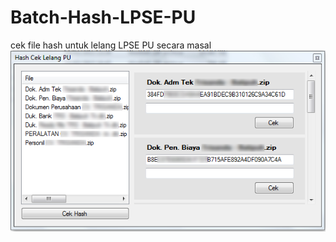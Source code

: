 # Batch-Hash-LPSE-PU
cek file hash untuk lelang LPSE PU secara masal
![Example Image][1]


 [1]: https://raw.githubusercontent.com/jmkl/Batch-Hash-LPSE-PU/master/image/preview.png
